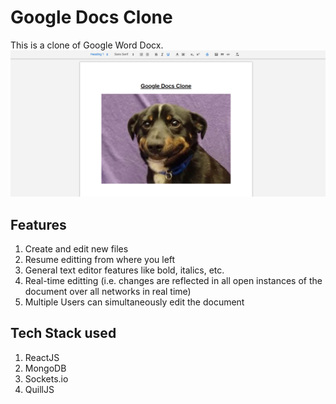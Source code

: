 # Google Docs Clone

This is a clone of Google Word Docx.
![](./public/projectDemo.png)

## Features

1. Create and edit new files
2. Resume editting from where you left
3. General text editor features like bold, italics, etc.
4. Real-time editting (i.e. changes are reflected in all open instances of the document over all networks in real time)
5. Multiple Users can simultaneously edit the document

## Tech Stack used

1. ReactJS
2. MongoDB
3. Sockets.io
4. QuillJS
